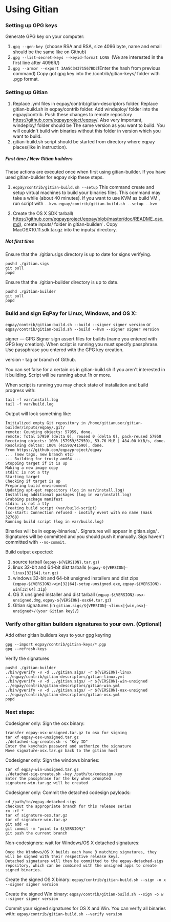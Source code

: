 Using Gitian
====================
### Setting up GPG keys
Generate GPG key on your computer:
1. ```gpg --gen-key ```(choose RSA and RSA, size 4096 byte, name and email should be the same like on Github)
2. ```gpg --list-secret-keys --keyid-format LONG ```(We are interested in the first line after 4096R/)
3. ```gpg --armor --export 3AA5C34371567BD2```(Enter the hash from previous command)
Copy got gpg key into the /contrib/gitian-keys/ folder with .pgp format.
### Setting up Gitian
1. Replace .yml files in eqpay/contrib/gitian-descriptors folder. Replace gitian-build.sh in eqpay/contrib folder. Add windeploy/ folder into the eqpay/contrib. Push these changes to remote repository https://github.com/eqpayproject/eqpay/. Also very important, windeploy/ folder should be The same version as you want to build. You will couldn't build win binaries without this folder in version which you want to build.
2. gitian-build.sh script should be started from directory where eqpay places(like in instruction).
##### First time / New Gitian builders
These actions are executed once when first using gitian-builder. If you have used gitian-builder for eqpay skip these steps.
1. ```eqpay/contrib/gitian-build.sh --setup``` This command create and setup virtual machines to build your binaries files. This command may take a while (about 40 minutes). If you want to use KVM as build VM , run script with ```--kvm```.
    ```eqpay/contrib/gitian-build.sh --setup --kvm```

2. Create the OS X SDK tarball( https://github.com/eqpayproject/eqpay/blob/master/doc/README_osx.md), create inputs/ folder in gitian-builder/ . Copy MacOSX10.11.sdk.tar.gz into the inputs/ directory.
##### Not first time
Ensure that the ./gitian.sigs directory is up to date for signs verifying.

    pushd ./gitian.sigs
    git pull
    popd

Ensure that the ./gitian-builder directory is up to date.

    pushd ./gitian-builder
    git pull
    popd

### Build and sign EqPay for Linux, Windows, and OS X:

  ```eqpay/contrib/gitian-build.sh --build --signer signer version``` or 
  ```eqpay/contrib/gitian-build.sh --build --kvm --signer signer version```

signer — GPG Signer sign assert files for builds (name you entered with GPG key creation). When script is running you must specify passphrase. Use passphrase you entered with the GPG key creation. 

version - tag or branch of Github.

You can set false for a certain os in gitian-build.sh if you aren't interested in it building.
Script will be running about 1h or more.

When script is running you may check state of installation and build progress with:

    tail -f var/install.log
    tail -f var/build.log
    
Output will look something like:
    
    Initialized empty Git repository in /home/gitianuser/gitian-builder/inputs/eqpay/.git/
    remote: Counting objects: 57959, done.
    remote: Total 57959 (delta 0), reused 0 (delta 0), pack-reused 57958
    Receiving objects: 100% (57959/57959), 53.76 MiB | 484.00 KiB/s, done.
    Resolving deltas: 100% (41590/41590), done.
    From https://github.com/eqpayproject/eqpay
    ... (new tags, new branch etc)
    --- Building for trusty amd64 ---
    Stopping target if it is up
    Making a new image copy
    stdin: is not a tty
    Starting target
    Checking if target is up
    Preparing build environment
    Updating apt-get repository (log in var/install.log)
    Installing additional packages (log in var/install.log)
    Grabbing package manifest
    stdin: is not a tty
    Creating build script (var/build-script)
    lxc-start: Connection refused - inotify event with no name (mask 32768)
    Running build script (log in var/build.log)


Binaries will be in eqpay-binaries/ . Signatures will appear in gitian.sigs/ . Signatures will be committed and you should push it manually. Sigs haven't committed with ```--no-commit```.

Build output expected:

  1. source tarball (`eqpay-${VERSION}.tar.gz`)
  2. linux 32-bit and 64-bit dist tarballs (`eqpay-${VERSION}-linux[32|64].tar.gz`)
  3. windows 32-bit and 64-bit unsigned installers and dist zips (`eqpay-${VERSION}-win[32|64]-setup-unsigned.exe`, `eqpay-${VERSION}-win[32|64].zip`)
  4. OS X unsigned installer and dist tarball (`eqpay-${VERSION}-osx-unsigned.dmg`, `eqpay-${VERSION}-osx64.tar.gz`)
  5. Gitian signatures (in `gitian.sigs/${VERSION}-<linux|{win,osx}-unsigned>/(your Gitian key)/`)

### Verify other gitian builders signatures to your own. (Optional)

Add other gitian builders keys to your gpg keyring

    gpg --import eqpay/contrib/gitian-keys/*.pgp
    gpg --refresh-keys

Verify the signatures

    pushd ./gitian-builder
    ./bin/gverify -v -d ../gitian.sigs/ -r ${VERSION}-linux ../eqpay/contrib/gitian-descriptors/gitian-linux.yml
    ./bin/gverify -v -d ../gitian.sigs/ -r ${VERSION}-win-unsigned ../eqpay/contrib/gitian-descriptors/gitian-win.yml
    ./bin/gverify -v -d ../gitian.sigs/ -r ${VERSION}-osx-unsigned ../eqpay/contrib/gitian-descriptors/gitian-osx.yml
    popd

### Next steps:

Codesigner only: Sign the osx binary:

    transfer eqpay-osx-unsigned.tar.gz to osx for signing
    tar xf eqpay-osx-unsigned.tar.gz
    ./detached-sig-create.sh -s "Key ID"
    Enter the keychain password and authorize the signature
    Move signature-osx.tar.gz back to the gitian host

Codesigner only: Sign the windows binaries:

    tar xf eqpay-win-unsigned.tar.gz
    ./detached-sig-create.sh -key /path/to/codesign.key
    Enter the passphrase for the key when prompted
    signature-win.tar.gz will be created

Codesigner only: Commit the detached codesign payloads:

    cd /path/to/eqpay-detached-sigs
    checkout the appropriate branch for this release series
    rm -rf *
    tar xf signature-osx.tar.gz
    tar xf signature-win.tar.gz
    git add -a
    git commit -m "point to ${VERSION}"
    git push the current branch

Non-codesigners: wait for Windows/OS X detached signatures:

    Once the Windows/OS X builds each have 3 matching signatures, they will be signed with their respective release keys.
    Detached signatures will then be committed to the eqpay-detached-sigs repository, which can be combined with the unsigned apps to create signed binaries.

Create the signed OS X binary:
```eqpay/contrib/gitian-build.sh --sign -o x --signer signer version```

Create the signed Win binary:
```eqpay/contrib/gitian-build.sh --sign -o w --signer signer version```

Commit your signed signatures for OS X and Win.
You can verify all binaries with:
```eqpay/contrib/gitian-build.sh --verify version```